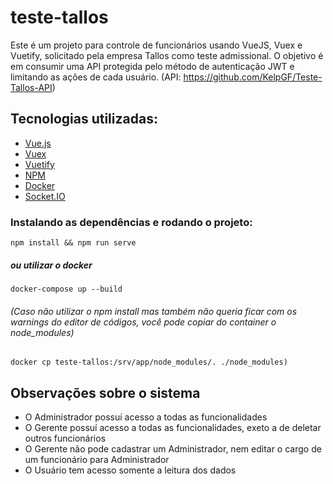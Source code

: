# teste-tallos

Este é um projeto para controle de funcionários usando VueJS, Vuex e Vuetify, solicitado pela empresa Tallos como teste admissional. O objetivo é em consumir uma API protegida pelo método de autenticação JWT e limitando as ações de cada usuário. (API: https://github.com/KelpGF/Teste-Tallos-API)


## Tecnologias utilizadas:
  - [Vue.js](https://vuejs.org)
  - [Vuex](https://vuex.vuejs.org)
  - [Vuetify](https://vuetifyjs.com/)
  - [NPM](https://www.npmjs.com)
  - [Docker](https://www.docker.com)
  - [Socket.IO](https://socket.io/)


### Instalando as dependências e rodando o projeto:
```
npm install && npm run serve
```
##### ou utilizar o docker
```
docker-compose up --build
```
###### (Caso não utilizar o npm install mas também não queria ficar com os warnings do editor de códigos, você pode copiar do container o node_modules)
```
docker cp teste-tallos:/srv/app/node_modules/. ./node_modules)
```

## Observações sobre o sistema
  - O Administrador possuí acesso a todas as funcionalidades
  - O Gerente possuí acesso a todas as funcionalidades, exeto a de deletar outros funcionários
  - O Gerente não pode cadastrar um Administrador, nem editar o cargo de um funcionário para Administrador
  - O Usuário tem acesso somente a leitura dos dados
